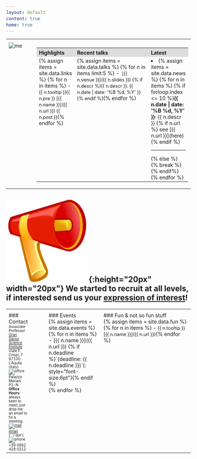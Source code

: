 ```yaml
---
layout: default
content: true
home: true
---
```


<!-- ## ![Fully funded Ph.D. scholarship](images/news.jpeg){:height="20px" width="20px"} -->
<!-- Contact me if you're interested in doing a PhD in the Italian National school in Blockchain and Distributed Ledger Technology. To be advertised soon. -->
<!-- (MSc degree required) -->
<!-- More details at [https://cysec2022.imtlucca.it/](https://cysec2022.imtlucca.it/).  -->

<table>
  <tr>
    <th style="width:15%; text-align:left"></th>
    <th style="width:85%; text-align:center"></th>
  </tr>
 <tr>
 <td valign="top">
 <div>
     <img alt="me" src="/home/images/me.jpg" width="85%" title="eM"/>
 </div>
 </td>
 <td>
 <table>
  <tr>
    <th style="width:25%; background:#dddddd; text-align:left">Highlights</th>
    <th style="width:60; background:#dddddd; text-align:left">Recent talks</th>
    <th style="width:15%; background:#dddddd; text-align:left">Latest</th>
  </tr>
  <tr>
<td class="quicklinks" valign="top" markdown="1">
{% assign items = site.data.links %}
{% for n in items %}
- <span class="tooltip" style="font-size:90%;"><span class="tooltiptext">{{ n.tooltip }}</span>{{ n.pre }} [{{ n.name }}]({{ n.url }}) {{ n.post }}</span>{% endfor %}
</td>
<td class="quicklinks" valign="top" markdown="1">
{% assign items = site.data.talks %}
{% for n in items limit:5 %}
- <span class="tooltip" style="font-size:90%;"><span class="tooltiptext"><img  alt="" src="/home/slides/{{ n.cover }}" width="120%" title="cover"/></span>
[{{ n.venue }}]({{ n.slides }}) {% if n.descr %}{{ n.descr }}. {{ n.date  | date: '%B %d, %Y' }}
{% endif %}</span>{% endfor %}
</td>
<td class="latest" valign="top">
<div class="scroll" markdown="1">
<li>{% assign items = site.data.news %}
{% for n in items %}
{% if forloop.index <= 10 %}<b>{{ n.date | date: '%B %d, %Y' }}</b>: {{ n.descr }} {% if n.url %} see [{{ n.url }}](here) {% endif %}<hr>
{% else %} {% break %} {% endif%}
{% endfor %}
</li>
</div>
  </td>
  </tr>
</table>
</td>
</tr>
</table>

## ![news](images/news.jpeg){:height="20px" width="20px"} We started to recruit at all levels, if interested send us your [expression of interest](https://cs.gssi.it/emilio.tuosto/slides/eoi.txt)!

<table>
  <tr>
    <th style="width:20%; text-align:left"></th>
    <th style="width:30%; text-align:left"></th>
    <th style="width:50%; text-align:left"></th>
  </tr>
  <tr>
    <td valign="top" style="padding-right: 50px;" markdown="1">
### Contact
<div style="font-size:70%">
    Associate Professor
	<br/><a href="https://www.gssi.it">Gran Sasso Science Institute</a>
	<br/>Viale F. Crispi, 7
	<br/>67100 L'Aquila (Italy)
	<br/><img alt="office" src="/home/images/office.jpg" width="10%"  title="office"/>Palazzo Mariani P1-N
	<br/><b>Office Hours</b>: always keen to meet; just drop me an email to fix a meeting.
	<br/><a href="mailto:emiliodottuosto@gssi.it"><img alt="mail" src="/home/images/email.jpg" width="20%"  title="mail"/>email</a> ['.'/'dot']
	<br/><img alt="phone" src="/home/images/phone.png" width="10%" title="phone"/>+39 0862 428 0312
</div>
</td>
<td valign="top" markdown="1">
### Events
<div class="fun" markdown="1">
{% assign items = site.data.events %}
{% for n in items %}
- [{{ n.name }}]({{ n.url }}) {% if n.deadline %}`(deadline: {{ n.deadline }})`{: style="font-size:6pt"}{% endif %}<br/>{% endfor %}
</div>
</td>
<td valign="top" markdown="1">
### Fun & not so fun stuff
<div class="fun" markdown="1">
{% assign items = site.data.fun %}
{% for n in items %}
- <span class="tooltip" style="font-size:90%;"><span class="tooltiptext">{{ n.tooltip }}</span>[{{ n.name }}]({{ n.url }})</span>{% endfor %}
</div>
</td>
</tr>
</table>


[comment]: <> (Keywords: Formal methods, behavioural specifications, choreographies, models of concurrency and distributions)
